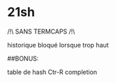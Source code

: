 # 21sh

/!\ SANS TERMCAPS /!\

historique bloqué lorsque trop haut

##BONUS:

table de hash
Ctr-R
completion
